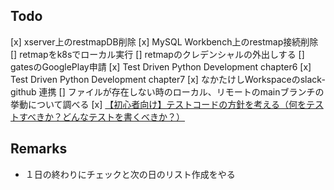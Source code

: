 ## Todo
[x] xserver上のrestmapDB削除
[x] MySQL Workbench上のrestmap接続削除
[] retmapをk8sでローカル実行
[] retmapのクレデンシャルの外出しする
[] gatesのGooglePlay申請
[x] Test Driven Python Development chapter6
[x] Test Driven Python Development chapter7
[x] なかたけしWorkspaceのslack-github 連携
[] ファイルが存在しない時のローカル、リモートのmainブランチの挙動について調べる
[x] [【初心者向け】テストコードの方針を考える（何をテストすべきか？どんなテストを書くべきか？）](https://qiita.com/jnchito/items/2a5d3e15761fd413657a)

## Remarks
- １日の終わりにチェックと次の日のリスト作成をやる
